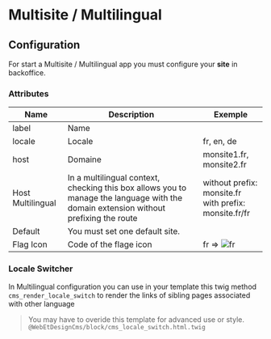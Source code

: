 # Multisite / Multilingual

## Configuration

For start a Multisite / Multilingual app you must configure your **site** in backoffice. 

### Attributes

| Name          | Description   | Exemple |
| ------------- |---------------| --------|
| label         | Name          |         |
| locale        | Locale        | fr, en, de |
| host          | Domaine       | monsite1.fr, monsite2.fr |
| Host Multilingual | In a multilingual context, checking this box allows you to manage the language with the domain extension without prefixing the route | without prefix: monsite.fr <br/> with prefix: monsite.fr/fr |
| Default       | You must set one default site. |
| Flag Icon     | Code of the flage icon | fr => ![fr](https://www.countryflags.io/fr/flat/16.png)|


### Locale Switcher

In Multilingual configuration you can use in your template this twig method `cms_render_locale_switch` to render the links of sibling pages associated with other language

> You may have to overide this template for advanced use or style.
> `@WebEtDesignCms/block/cms_locale_switch.html.twig`
